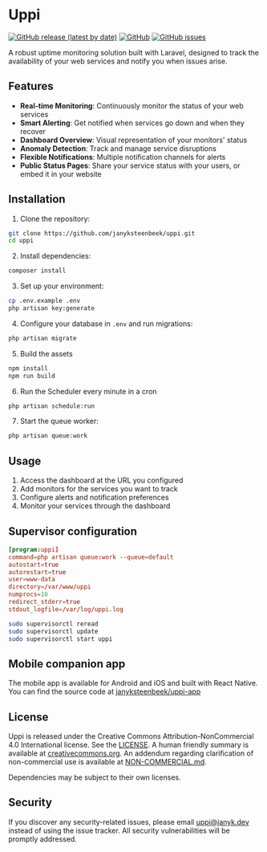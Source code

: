 # Uppi

[![GitHub release (latest by date)](https://img.shields.io/github/v/release/janyksteenbeek/uppi)](https://github.com/janyksteenbeek/uppi/releases)
[![GitHub](https://img.shields.io/github/license/janyksteenbeek/uppi)](LICENSE)
[![GitHub issues](https://img.shields.io/github/issues/janyksteenbeek/uppi)](https://github.com/janyksteenbeek/uppi/issues)

A robust uptime monitoring solution built with Laravel, designed to track the availability of your web services and
notify you when issues arise.

## Features

- **Real-time Monitoring**: Continuously monitor the status of your web services
- **Smart Alerting**: Get notified when services go down and when they recover
- **Dashboard Overview**: Visual representation of your monitors' status
- **Anomaly Detection**: Track and manage service disruptions
- **Flexible Notifications**: Multiple notification channels for alerts
- **Public Status Pages**: Share your service status with your users, or embed it in your website

## Installation

1. Clone the repository:

```bash
git clone https://github.com/janyksteenbeek/uppi.git
cd uppi
```

2. Install dependencies:

```bash
composer install
```

3. Set up your environment:

```bash
cp .env.example .env
php artisan key:generate
```

4. Configure your database in `.env` and run migrations:

```bash
php artisan migrate
```

5. Build the assets

```bash
npm install
npm run build
```

6. Run the Scheduler every minute in a cron

```bash
php artisan schedule:run
```

7. Start the queue worker:

```bash
php artisan queue:work
```

## Usage

1. Access the dashboard at the URL you configured
2. Add monitors for the services you want to track
3. Configure alerts and notification preferences
4. Monitor your services through the dashboard

## Supervisor configuration

```cnf
[program:uppi]
command=php artisan queue:work --queue=default
autostart=true
autorestart=true
user=www-data
directory=/var/www/uppi
numprocs=10
redirect_stderr=true
stdout_logfile=/var/log/uppi.log
```

```bash
sudo supervisorctl reread
sudo supervisorctl update
sudo supervisorctl start uppi
```

## Mobile companion app

The mobile app is available for Android and iOS and built with React Native. You can find the source code
at [janyksteenbeek/uppi-app](https://github.com/janyksteenbeek/uppi-app)

## License

Uppi is released under the Creative Commons Attribution-NonCommercial 4.0 International license. See
the [LICENSE](LICENSE). A human friendly summary is available
at [creativecommons.org](https://creativecommons.org/licenses/by-nc/4.0/). An addendum regarding clarification of
non-commercial use is available at [NON-COMMERCIAL.md](NON-COMMERCIAL.md).

Dependencies may be subject to their own licenses.

## Security

If you discover any security-related issues, please email [uppi@janyk.dev](mailto:uppi@janyk.dev) instead of using the
issue tracker. All security vulnerabilities will be promptly addressed.
